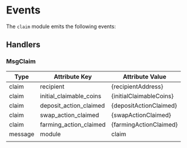 <!-- order: 4 -->

# Events

The `claim` module emits the following events:

## Handlers

### MsgClaim

| Type    | Attribute Key           | Attribute Value         |
| ------- | ----------------------- | ----------------------- |
| claim   | recipient               | {recipientAddress}      |
| claim   | initial_claimable_coins | {initialClaimableCoins} |
| claim   | deposit_action_claimed  | {depositActionClaimed}  |
| claim   | swap_action_claimed     | {swapActionClaimed}     |
| claim   | farming_action_claimed  | {farmingActionClaimed}  |
| message | module                  | claim                   |
|         |                         |                         |